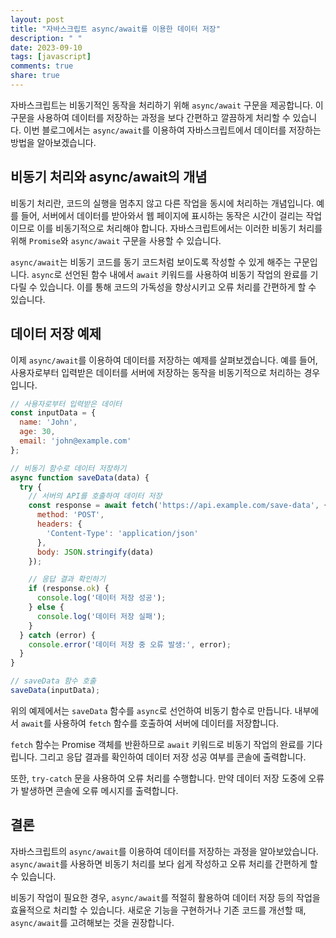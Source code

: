 ```yaml
---
layout: post
title: "자바스크립트 async/await를 이용한 데이터 저장"
description: " "
date: 2023-09-10
tags: [javascript]
comments: true
share: true
---
```


자바스크립트는 비동기적인 동작을 처리하기 위해 `async/await` 구문을 제공합니다. 이 구문을 사용하여 데이터를 저장하는 과정을 보다 간편하고 깔끔하게 처리할 수 있습니다. 이번 블로그에서는 `async/await`를 이용하여 자바스크립트에서 데이터를 저장하는 방법을 알아보겠습니다.

## 비동기 처리와 async/await의 개념

비동기 처리란, 코드의 실행을 멈추지 않고 다른 작업을 동시에 처리하는 개념입니다. 예를 들어, 서버에서 데이터를 받아와서 웹 페이지에 표시하는 동작은 시간이 걸리는 작업이므로 이를 비동기적으로 처리해야 합니다. 자바스크립트에서는 이러한 비동기 처리를 위해 `Promise`와 `async/await` 구문을 사용할 수 있습니다.

`async/await`는 비동기 코드를 동기 코드처럼 보이도록 작성할 수 있게 해주는 구문입니다. `async`로 선언된 함수 내에서 `await` 키워드를 사용하여 비동기 작업의 완료를 기다릴 수 있습니다. 이를 통해 코드의 가독성을 향상시키고 오류 처리를 간편하게 할 수 있습니다.

## 데이터 저장 예제

이제 `async/await`를 이용하여 데이터를 저장하는 예제를 살펴보겠습니다. 예를 들어, 사용자로부터 입력받은 데이터를 서버에 저장하는 동작을 비동기적으로 처리하는 경우입니다.

```javascript
// 사용자로부터 입력받은 데이터
const inputData = {
  name: 'John',
  age: 30,
  email: 'john@example.com'
};

// 비동기 함수로 데이터 저장하기
async function saveData(data) {
  try {
    // 서버의 API를 호출하여 데이터 저장
    const response = await fetch('https://api.example.com/save-data', {
      method: 'POST',
      headers: {
        'Content-Type': 'application/json'
      },
      body: JSON.stringify(data)
    });

    // 응답 결과 확인하기
    if (response.ok) {
      console.log('데이터 저장 성공');
    } else {
      console.log('데이터 저장 실패');
    }
  } catch (error) {
    console.error('데이터 저장 중 오류 발생:', error);
  }
}

// saveData 함수 호출
saveData(inputData);
```

위의 예제에서는 `saveData` 함수를 `async`로 선언하여 비동기 함수로 만듭니다. 내부에서 `await`를 사용하여 `fetch` 함수를 호출하여 서버에 데이터를 저장합니다. 

`fetch` 함수는 Promise 객체를 반환하므로 `await` 키워드로 비동기 작업의 완료를 기다립니다. 그리고 응답 결과를 확인하여 데이터 저장 성공 여부를 콘솔에 출력합니다.

또한, `try-catch` 문을 사용하여 오류 처리를 수행합니다. 만약 데이터 저장 도중에 오류가 발생하면 콘솔에 오류 메시지를 출력합니다.

## 결론

자바스크립트의 `async/await`를 이용하여 데이터를 저장하는 과정을 알아보았습니다. `async/await`를 사용하면 비동기 처리를 보다 쉽게 작성하고 오류 처리를 간편하게 할 수 있습니다.

비동기 작업이 필요한 경우, `async/await`를 적절히 활용하여 데이터 저장 등의 작업을 효율적으로 처리할 수 있습니다. 새로운 기능을 구현하거나 기존 코드를 개선할 때, `async/await`를 고려해보는 것을 권장합니다.